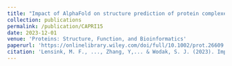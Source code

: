 ```yaml
---
title: "Impact of AlphaFold on structure prediction of protein complexes: the CASP15‐CAPRI experiment"
collection: publications
permalink: /publication/CAPRI15
date: 2023-12-01
venue: 'Proteins: Structure, Function, and Bioinformatics'
paperurl: 'https://onlinelibrary.wiley.com/doi/full/10.1002/prot.26609'
citation: 'Lensink, M. F., ..., Zhang, Y,... & Wodak, S. J. (2023). Impact of AlphaFold on structure prediction of protein complexes: the CASP15‐CAPRI experiment. Proteins: Structure, Function, and Bioinformatics, 91(12), 1658-1683.'
---
```

